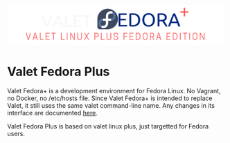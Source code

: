 <p align="center">
    <img width="500" src="https://raw.githubusercontent.com/aumiasif/valet-fedora-plus/master/imgs/logo.png" alt="Valet Linux Plus Fedora">
</p>

# Valet Fedora Plus

Valet Fedora+ is a development environment for Fedora Linux. No Vagrant, no Docker, no /etc/hosts file.  Since Valet Fedora+ is intended to replace Valet, it still uses the same valet command-line name. Any changes in its interface are documented [here](https://aumiasif.github.io/valet-fedora-plus/).

Valet Fedora Plus is based on valet linux plus, just targetted for Fedora users.